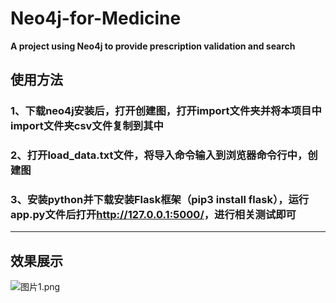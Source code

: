 # Neo4j-for-Medicine
**A project using Neo4j to provide prescription validation and search**
 
## 使用方法

### 1、下载neo4j安装后，打开创建图，打开import文件夹并将本项目中import文件夹csv文件复制到其中
### 2、打开load_data.txt文件，将导入命令输入到浏览器命令行中，创建图
### 3、安装python并下载安装Flask框架（pip3 install flask），运行app.py文件后打开<http://127.0.0.1:5000/>，进行相关测试即可

--------
## 效果展示
![图片1.png](https://i.loli.net/2020/11/17/H4clLOmzPXpSfrB.png)
